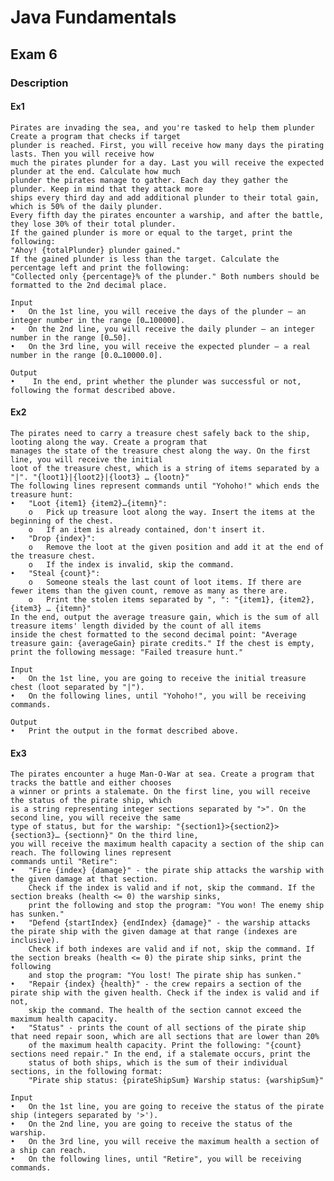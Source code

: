 # Java Fundamentals

## Exam 6

### Description
#### Ex1 
    Pirates are invading the sea, and you're tasked to help them plunder Create a program that checks if target 
    plunder is reached. First, you will receive how many days the pirating lasts. Then you will receive how 
    much the pirates plunder for a day. Last you will receive the expected plunder at the end. Calculate how much
    plunder the pirates manage to gather. Each day they gather the plunder. Keep in mind that they attack more 
    ships every third day and add additional plunder to their total gain, which is 50% of the daily plunder. 
    Every fifth day the pirates encounter a warship, and after the battle, they lose 30% of their total plunder.
    If the gained plunder is more or equal to the target, print the following: 
    "Ahoy! {totalPlunder} plunder gained." 
    If the gained plunder is less than the target. Calculate the percentage left and print the following: 
    "Collected only {percentage}% of the plunder." Both numbers should be formatted to the 2nd decimal place. 

    Input 
    •	On the 1st line, you will receive the days of the plunder – an integer number in the range [0…100000].
    •	On the 2nd line, you will receive the daily plunder – an integer number in the range [0…50]. 
    •	On the 3rd line, you will receive the expected plunder – a real number in the range [0.0…10000.0]. 

    Output 
    •	 In the end, print whether the plunder was successful or not, following the format described above.

#### Ex2
    The pirates need to carry a treasure chest safely back to the ship, looting along the way. Create a program that 
    manages the state of the treasure chest along the way. On the first line, you will receive the initial 
    loot of the treasure chest, which is a string of items separated by a "|". "{loot1}|{loot2}|{loot3} … {lootn}" 
    The following lines represent commands until "Yohoho!" which ends the treasure hunt: 
    •	"Loot {item1} {item2}…{itemn}": 
        o	Pick up treasure loot along the way. Insert the items at the beginning of the chest. 
        o	If an item is already contained, don't insert it. 
    •	"Drop {index}": 
        o	Remove the loot at the given position and add it at the end of the treasure chest. 
        o	If the index is invalid, skip the command. 
    •	"Steal {count}": 
        o	Someone steals the last count of loot items. If there are fewer items than the given count, remove as many as there are. 
        o	Print the stolen items separated by ", ": "{item1}, {item2}, {item3} … {itemn}" 
    In the end, output the average treasure gain, which is the sum of all treasure items' length divided by the count of all items 
    inside the chest formatted to the second decimal point: "Average treasure gain: {averageGain} pirate credits." If the chest is empty,
    print the following message: "Failed treasure hunt." 

    Input 
    •	On the 1st line, you are going to receive the initial treasure chest (loot separated by "|").
    •	On the following lines, until "Yohoho!", you will be receiving commands. 

    Output 
    •	Print the output in the format described above.

#### Ex3
    The pirates encounter a huge Man-O-War at sea. Create a program that tracks the battle and either chooses 
    a winner or prints a stalemate. On the first line, you will receive the status of the pirate ship, which 
    is a string representing integer sections separated by ">". On the second line, you will receive the same
    type of status, but for the warship: "{section1}>{section2}>{section3}… {sectionn}" On the third line,
    you will receive the maximum health capacity a section of the ship can reach. The following lines represent 
    commands until "Retire": 
    •	"Fire {index} {damage}" - the pirate ship attacks the warship with the given damage at that section. 
        Check if the index is valid and if not, skip the command. If the section breaks (health <= 0) the warship sinks, 
        print the following and stop the program: "You won! The enemy ship has sunken." 
    •	"Defend {startIndex} {endIndex} {damage}" - the warship attacks the pirate ship with the given damage at that range (indexes are inclusive). 
        Check if both indexes are valid and if not, skip the command. If the section breaks (health <= 0) the pirate ship sinks, print the following 
        and stop the program: "You lost! The pirate ship has sunken." 
    •	"Repair {index} {health}" - the crew repairs a section of the pirate ship with the given health. Check if the index is valid and if not, 
        skip the command. The health of the section cannot exceed the maximum health capacity. 
    •	"Status" - prints the count of all sections of the pirate ship that need repair soon, which are all sections that are lower than 20% 
        of the maximum health capacity. Print the following: "{count} sections need repair." In the end, if a stalemate occurs, print the 
        status of both ships, which is the sum of their individual sections, in the following format: 
        "Pirate ship status: {pirateShipSum} Warship status: {warshipSum}" 

    Input 
    •	On the 1st line, you are going to receive the status of the pirate ship (integers separated by '>'). 
    •	On the 2nd line, you are going to receive the status of the warship. 
    •	On the 3rd line, you will receive the maximum health a section of a ship can reach. 
    •	On the following lines, until "Retire", you will be receiving commands.
